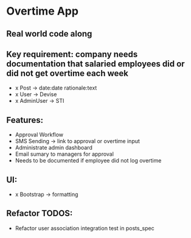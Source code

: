 # Overtime App

## Real world code along

## Key requirement: company needs documentation that salaried employees did or did not get overtime each week

- x Post -> date:date rationale:text
- x User -> Devise
- x AdminUser -> STI

## Features:
- Approval Workflow
- SMS Sending -> link to approval or overtime input
- Administrate admin dashboard
- Email sumary to managers for approval
- Needs to be documented if employee did not log overtime

## UI:
- x Bootstrap -> formatting

## Refactor TODOS:
- Refactor user association integration test in posts_spec